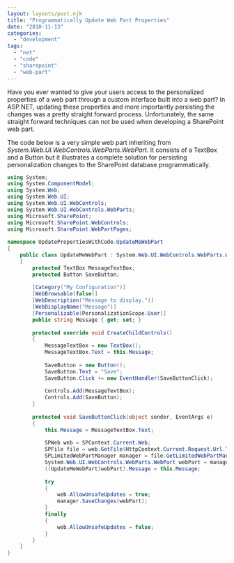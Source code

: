 ```yaml
---
layout: layouts/post.njk
title: "Programmatically Update Web Part Properties"
date: "2010-11-13"
categories: 
  - "development"
tags: 
  - "net"
  - "code"
  - "sharepoint"
  - "web-part"
---
```


Have you ever wanted to give your users access to the personalized properties of a web part through a custom interface built into a web part? In ASP.NET, updating these properties and more importantly persisting the changes was a pretty straight forward process. Unfortunately, the same straight forward techniques can not be used when developing a SharePoint web part.

The code below is a very simple web part inheriting from _System.Web.UI.WebControls.WebParts.WebPart_. It consists of a TextBox and a Button but it illustrates a complete solution for persisting personalization changes to the SharePoint database programmatically.

``` csharp 
using System;
using System.ComponentModel;
using System.Web;
using System.Web.UI;
using System.Web.UI.WebControls;
using System.Web.UI.WebControls.WebParts;
using Microsoft.SharePoint;
using Microsoft.SharePoint.WebControls;
using Microsoft.SharePoint.WebPartPages;
 
namespace UpdatePropertiesWithCode.UpdateMeWebPart
{
    public class UpdateMeWebPart : System.Web.UI.WebControls.WebParts.WebPart
    {
        protected TextBox MessageTextBox;
        protected Button SaveButton;
 
        [Category("My Configuration")]
        [WebBrowsable(false)]
        [WebDescription("Message to display.")]
        [WebDisplayName("Message")]
        [Personalizable(PersonalizationScope.User)]
        public string Message { get; set; }
 
        protected override void CreateChildControls()
        {
            MessageTextBox = new TextBox();
            MessageTextBox.Text = this.Message;
 
            SaveButton = new Button();
            SaveButton.Text = "Save";
            SaveButton.Click += new EventHandler(SaveButtonClick);
 
            Controls.Add(MessageTextBox);
            Controls.Add(SaveButton);
        }
 
        protected void SaveButtonClick(object sender, EventArgs e)
        {
            this.Message = MessageTextBox.Text;
 
            SPWeb web = SPContext.Current.Web;
            SPFile file = web.GetFile(HttpContext.Current.Request.Url.ToString());
            SPLimitedWebPartManager manager = file.GetLimitedWebPartManager(PersonalizationScope.User);
            System.Web.UI.WebControls.WebParts.WebPart webPart = manager.WebParts[this.ID];
            ((UpdateMeWebPart)webPart).Message = this.Message;
 
            try
            {
                web.AllowUnsafeUpdates = true;
                manager.SaveChanges(webPart);
            }
            finally
            {
                web.AllowUnsafeUpdates = false;
            }
        }
    }
}
```
